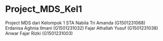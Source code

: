 # Project_MDS_Kel1
Project MDS dari Kelompok 1 STA
Nabila Tri Amanda (G1501231068)
Erdanisa Aghnia Ilmani (G1501231032)
Fajar Athallah Yusuf (G1501231038)
Anwar Fajar Rizki (G1501231003)
